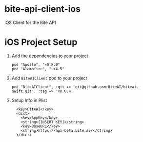 # bite-api-client-ios
iOS Client for the Bite API


# iOS Project Setup
1. Add the dependencies  to your project
    ```
    pod "Apollo", "=0.8.0"
    pod "Alamofire", "~>4.5"
    ```

1. Add `BiteAIClient` pod to your project
    ```
    pod "BiteAIClient", :git => 'git@github.com:BiteAI/biteai-swift.git', :tag => 'v0.0.4'
    ```

1. Setup Info in Plist
    ```
      <key>BiteAI</key>
      <dict>
        <key>AppKey</key>
        <string>[INSERT KEY]</string>
        <key>BaseURL</key>
        <string>https://api-beta.bite.ai/</string>
      </dict>
    ```
